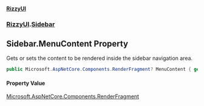 #### [RizzyUI](index 'index')
### [RizzyUI](RizzyUI 'RizzyUI').[Sidebar](RizzyUI.Sidebar 'RizzyUI.Sidebar')

## Sidebar.MenuContent Property

Gets or sets the content to be rendered inside the sidebar navigation area.

```csharp
public Microsoft.AspNetCore.Components.RenderFragment? MenuContent { get; set; }
```

#### Property Value
[Microsoft.AspNetCore.Components.RenderFragment](https://docs.microsoft.com/en-us/dotnet/api/Microsoft.AspNetCore.Components.RenderFragment 'Microsoft.AspNetCore.Components.RenderFragment')
